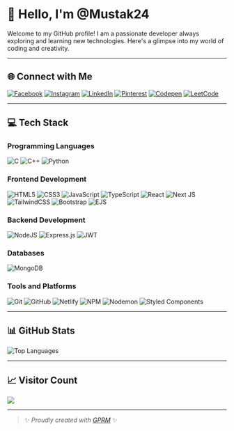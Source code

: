 # 👋 Hello, I'm @Mustak24

Welcome to my GitHub profile! I am a passionate developer always exploring and learning new technologies. Here's a glimpse into my world of coding and creativity.

---

## 🌐 Connect with Me
[![Facebook](https://img.shields.io/badge/Facebook-%231877F2.svg?logo=Facebook&logoColor=white)](https://facebook.com/MustakKhan) 
[![Instagram](https://img.shields.io/badge/Instagram-%23E4405F.svg?logo=Instagram&logoColor=white)](https://instagram.com/must_ak_khan) 
[![LinkedIn](https://img.shields.io/badge/LinkedIn-%230077B5.svg?logo=linkedin&logoColor=white)](https://linkedin.com/in/MustakKhan) 
[![Pinterest](https://img.shields.io/badge/Pinterest-%23E60023.svg?logo=Pinterest&logoColor=white)](https://pinterest.com/must_ak_khan) 
[![Codepen](https://img.shields.io/badge/Codepen-%23000000.svg?logo=codepen&logoColor=white)](https://codepen.io/Mustak24) 
[![LeetCode](https://img.shields.io/badge/LeetCode-%23FFA116.svg?logo=leetcode&logoColor=white)](https://leetcode.com/u/must_ak_khan)

---

## 💻 Tech Stack

### Programming Languages
![C](https://img.shields.io/badge/c-%2300599C.svg?style=for-the-badge&logo=c&logoColor=white) 
![C++](https://img.shields.io/badge/c++-%2300599C.svg?style=for-the-badge&logo=c%2B%2B&logoColor=white) 
![Python](https://img.shields.io/badge/python-3670A0?style=for-the-badge&logo=python&logoColor=ffdd54)

### Frontend Development
![HTML5](https://img.shields.io/badge/html5-%23E34F26.svg?style=for-the-badge&logo=html5&logoColor=white) 
![CSS3](https://img.shields.io/badge/css3-%231572B6.svg?style=for-the-badge&logo=css3&logoColor=white) 
![JavaScript](https://img.shields.io/badge/javascript-%23323330.svg?style=for-the-badge&logo=javascript&logoColor=%23F7DF1E) 
![TypeScript](https://img.shields.io/badge/typescript-%23007ACC.svg?style=for-the-badge&logo=typescript&logoColor=white) 
![React](https://img.shields.io/badge/react-%2320232a.svg?style=for-the-badge&logo=react&logoColor=%2361DAFB) 
![Next JS](https://img.shields.io/badge/Next-black?style=for-the-badge&logo=next.js&logoColor=white) 
![TailwindCSS](https://img.shields.io/badge/tailwindcss-%2338B2AC.svg?style=for-the-badge&logo=tailwind-css&logoColor=white) 
![Bootstrap](https://img.shields.io/badge/bootstrap-%238511FA.svg?style=for-the-badge&logo=bootstrap&logoColor=white) 
![EJS](https://img.shields.io/badge/ejs-%23B4CA65.svg?style=for-the-badge&logo=ejs&logoColor=black)

### Backend Development
![NodeJS](https://img.shields.io/badge/node.js-6DA55F?style=for-the-badge&logo=node.js&logoColor=white) 
![Express.js](https://img.shields.io/badge/express.js-%23404d59.svg?style=for-the-badge&logo=express&logoColor=%2361DAFB) 
![JWT](https://img.shields.io/badge/JWT-black?style=for-the-badge&logo=JSON%20web%20tokens)

### Databases
![MongoDB](https://img.shields.io/badge/MongoDB-%234ea94b.svg?style=for-the-badge&logo=mongodb&logoColor=white)

### Tools and Platforms
![Git](https://img.shields.io/badge/git-%23F05033.svg?style=for-the-badge&logo=git&logoColor=white) 
![GitHub](https://img.shields.io/badge/github-%23121011.svg?style=for-the-badge&logo=github&logoColor=white) 
![Netlify](https://img.shields.io/badge/netlify-%23000000.svg?style=for-the-badge&logo=netlify&logoColor=#00C7B7) 
![NPM](https://img.shields.io/badge/NPM-%23CB3837.svg?style=for-the-badge&logo=npm&logoColor=white) 
![Nodemon](https://img.shields.io/badge/NODEMON-%23323330.svg?style=for-the-badge&logo=nodemon&logoColor=%BBDEAD) 
![Styled Components](https://img.shields.io/badge/styled--components-DB7093?style=for-the-badge&logo=styled-components&logoColor=white) 

---

## 📊 GitHub Stats

![Top Languages](https://github-readme-stats.vercel.app/api/top-langs/?username=Mustak24&theme=dark&hide_border=false&layout=compact)

---

## 📈 Visitor Count
[![](https://visitcount.itsvg.in/api?id=Mustak24&icon=0&color=0)](https://visitcount.itsvg.in)

---

> ✨ *Proudly created with [GPRM](https://gprm.itsvg.in)* ✨
